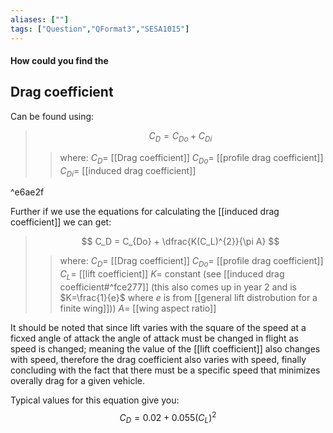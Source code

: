 ```yaml
---
aliases: [""]
tags: ["Question","QFormat3","SESA1015"]
---
```


#### How could you find the
## Drag coefficient

Can be found using:

> $$ C_D = C_{Do} + C_{Di} $$ 
>> where:
>> $C_D =$ [[Drag coefficient]]
>> $C_{Do} =$ [[profile drag coefficient]]
>> $C_{Di} =$ [[induced drag coefficient]]

^e6ae2f

Further if we use the equations for calculating the [[induced drag coefficient]] we can get:

> $$ C_D = C_{Do} + \dfrac{K(C_L)^{2}}{\pi A} $$ 
>> where:
>> $C_D =$ [[Drag coefficient]]
>> $C_{Do} =$ [[profile drag coefficient]]
>> $C_L=$ [[lift coefficient]]
>> $K =$ constant (see [[induced drag coefficient#^fce277]] (this also comes up in year 2 and is $K=\frac{1}{e}$ where $e$ is from [[general lift distrobution for a finite wing]]))
>> $A =$ [[wing aspect ratio]]

It should be noted that since lift varies with the square of the speed at a ficxed angle of attack the angle of attack must be changed in flight as speed is changed; meaning the value of the [[lift coefficient]] also changes with speed, therefore the drag coefficient also varies with speed, finally concluding with the fact that there must be a specific speed that minimizes overally drag for a given vehicle. 

Typical values for this equation give you:
$$C_D = 0.02 + 0.055(C_L)^2$$

